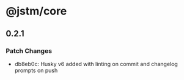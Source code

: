 # @jstm/core

## 0.2.1

### Patch Changes

- db8eb0c: Husky v6 added with linting on commit and changelog prompts on push
